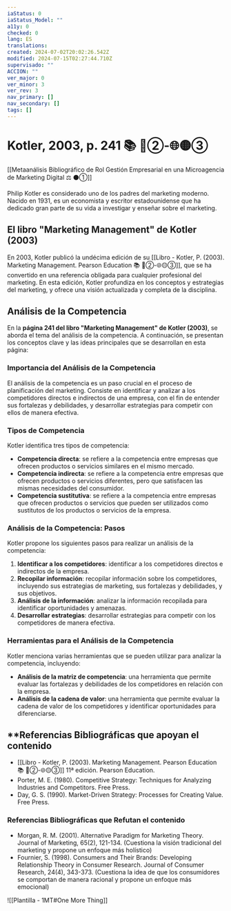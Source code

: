 ```yaml
---
iaStatus: 0
iaStatus_Model: ""
a11y: 0
checked: 0
lang: ES
translations: 
created: 2024-07-02T20:02:26.542Z
modified: 2024-07-15T02:27:44.710Z
supervisado: ""
ACCION: ""
ver_major: 0
ver_minor: 3
ver_rev: 3
nav_primary: []
nav_secondary: []
tags: []
---
```

# Kotler, 2003, p. 241 📚 🔴②-🌐🟡③

[[Metaanálisis Bibliográfico de Rol Gestión Empresarial en una Microagencia de Marketing Digital ⚖️ ⚫①]]


Philip Kotler es considerado uno de los padres del marketing moderno. Nacido en 1931, es un economista y escritor estadounidense que ha dedicado gran parte de su vida a investigar y enseñar sobre el marketing.

## El libro "Marketing Management" de Kotler (2003)

En 2003, Kotler publicó la undécima edición de su [[Libro - Kotler, P. (2003). Marketing Management. Pearson Education 📚 🔴②-🌐🟡③]], que se ha convertido en una referencia obligada para cualquier profesional del marketing. En esta edición, Kotler profundiza en los conceptos y estrategias del marketing, y ofrece una visión actualizada y completa de la disciplina.

## Análisis de la Competencia

En la **página 241 del libro "Marketing Management" de Kotler (2003)**, se aborda el tema del análisis de la competencia. A continuación, se presentan los conceptos clave y las ideas principales que se desarrollan en esta página:

### Importancia del Análisis de la Competencia

El análisis de la competencia es un paso crucial en el proceso de planificación del marketing. Consiste en identificar y analizar a los competidores directos e indirectos de una empresa, con el fin de entender sus fortalezas y debilidades, y desarrollar estrategias para competir con ellos de manera efectiva.

### Tipos de Competencia

Kotler identifica tres tipos de competencia:

* **Competencia directa**: se refiere a la competencia entre empresas que ofrecen productos o servicios similares en el mismo mercado.
* **Competencia indirecta**: se refiere a la competencia entre empresas que ofrecen productos o servicios diferentes, pero que satisfacen las mismas necesidades del consumidor.
* **Competencia sustitutiva**: se refiere a la competencia entre empresas que ofrecen productos o servicios que pueden ser utilizados como sustitutos de los productos o servicios de la empresa.

### Análisis de la Competencia: Pasos

Kotler propone los siguientes pasos para realizar un análisis de la competencia:

1. **Identificar a los competidores**: identificar a los competidores directos e indirectos de la empresa.
2. **Recopilar información**: recopilar información sobre los competidores, incluyendo sus estrategias de marketing, sus fortalezas y debilidades, y sus objetivos.
3. **Análisis de la información**: analizar la información recopilada para identificar oportunidades y amenazas.
4. **Desarrollar estrategias**: desarrollar estrategias para competir con los competidores de manera efectiva.

### Herramientas para el Análisis de la Competencia

Kotler menciona varias herramientas que se pueden utilizar para analizar la competencia, incluyendo:

* **Análisis de la matriz de competencia**: una herramienta que permite evaluar las fortalezas y debilidades de los competidores en relación con la empresa.
* **Análisis de la cadena de valor**: una herramienta que permite evaluar la cadena de valor de los competidores y identificar oportunidades para diferenciarse.

## **Referencias Bibliográficas que apoyan el contenido

* [[Libro - Kotler, P. (2003). Marketing Management. Pearson Education 📚 🔴②-🌐🟡③]] 11ª edición. Pearson Education.
* Porter, M. E. (1980). Competitive Strategy: Techniques for Analyzing Industries and Competitors. Free Press.
* Day, G. S. (1990). Market-Driven Strategy: Processes for Creating Value. Free Press.

### **Referencias Bibliográficas que Refutan** el contenido

* Morgan, R. M. (2001). Alternative Paradigm for Marketing Theory. Journal of Marketing, 65(2), 121-134. (Cuestiona la visión tradicional del marketing y propone un enfoque más holístico)
* Fournier, S. (1998). Consumers and Their Brands: Developing Relationship Theory in Consumer Research. Journal of Consumer Research, 24(4), 343-373. (Cuestiona la idea de que los consumidores se comportan de manera racional y propone un enfoque más emocional)

![[Plantilla - 1MT#One More Thing]]